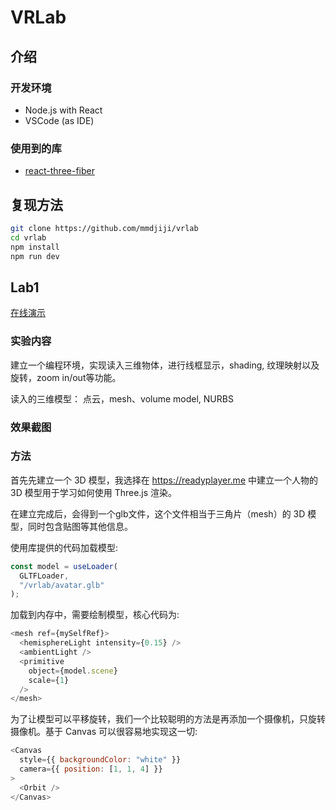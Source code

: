 # VRLab

## 介绍

### 开发环境

- Node.js with React
- VSCode (as IDE)

### 使用到的库

- [react-three-fiber](https://docs.pmnd.rs/react-three-fiber)

## 复现方法

```bash
git clone https://github.com/mmdjiji/vrlab
cd vrlab
npm install
npm run dev
```

## Lab1

[在线演示](https://jiji.pro/vrlab/lab1)

### 实验内容

建立一个编程环境，实现读入三维物体，进行线框显示，shading, 纹理映射以及旋转，zoom in/out等功能。

读入的三维模型： 点云，mesh、volume model, NURBS

### 效果截图

### 方法

首先先建立一个 3D 模型，我选择在 https://readyplayer.me 中建立一个人物的 3D 模型用于学习如何使用 Three.js 渲染。

在建立完成后，会得到一个glb文件，这个文件相当于三角片（mesh）的 3D 模型，同时包含贴图等其他信息。

使用库提供的代码加载模型:
```js
const model = useLoader(
  GLTFLoader,
  "/vrlab/avatar.glb"
);
```

加载到内存中，需要绘制模型，核心代码为:
```js
<mesh ref={mySelfRef}>
  <hemisphereLight intensity={0.15} />
  <ambientLight />
  <primitive
    object={model.scene}
    scale={1}
  />
</mesh>
```

为了让模型可以平移旋转，我们一个比较聪明的方法是再添加一个摄像机，只旋转摄像机。基于 Canvas 可以很容易地实现这一切:
```js
<Canvas
  style={{ backgroundColor: "white" }}
  camera={{ position: [1, 1, 4] }}
>
  <Orbit />
</Canvas>
```